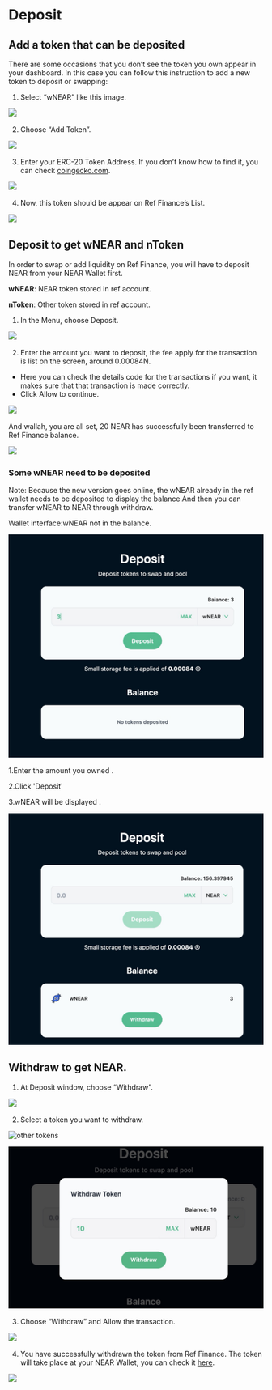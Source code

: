# Deposit

## Add a token that can be deposited

There are some occasions that you don’t see the token you own appear in your dashboard. In this case you can follow this instruction to add a new token to deposit or swapping:

1. Select “wNEAR” like this image.

![](https://miro.medium.com/max/1400/0*bPRykjY42Tp-Ls-_.jpg)

2. Choose “Add Token”.

![](https://miro.medium.com/max/1400/0*65jf3V5TDK0dSRYA.jpg)

3. Enter your ERC-20 Token Address. If you don’t know how to find it, you can check [coingecko.com](https://www.coingecko.com/).

![](https://miro.medium.com/max/1400/0*mbeISuKPij6VHsUp.jpg)

4. Now, this token should be appear on Ref Finance’s List.

![](https://miro.medium.com/max/1400/0*sjs9ZTQsFTuvS4Xv.jpg)

## Deposit to get wNEAR and nToken <a id="5eb0"></a>

In order to swap or add liquidity on Ref Finance, you will have to deposit NEAR from your NEAR Wallet first.

**wNEAR**: NEAR token stored in ref account.

**nToken**: Other token stored in ref account.

1. In the Menu, choose Deposit.

![](https://miro.medium.com/max/1400/0*UCfrJWFxjCEkIKDN.jpg)

2. Enter the amount you want to deposit, the fee apply for the transaction is list on the screen, around 0.00084N.

* Here you can check the details code for the transactions if you want, it makes sure that that transaction is made correctly.
* Click Allow to continue.

![](https://miro.medium.com/max/1400/0*oR8SqtAEDzqaYktQ.jpg)

And wallah, you are all set, 20 NEAR has successfully been transferred to Ref Finance balance.

![](https://miro.medium.com/max/1400/0*zGVqhcA2-qVXjKlS.jpg)

### **Some wNEAR need to be deposited**

Note: Because the new version goes online, the wNEAR already in the ref wallet needs to be deposited to display the balance.And then you can transfer wNEAR to NEAR through withdraw.

Wallet interface:wNEAR not in the balance.

![](../.gitbook/assets/image%20%282%29.png)

1.Enter the amount you owned .

2.Click 'Deposit'

3.wNEAR will be displayed .

![](../.gitbook/assets/image%20%284%29.png)



## Withdraw to get NEAR. <a id="89aa"></a>

1. At Deposit window, choose “Withdraw”.

![](https://miro.medium.com/max/1400/0*QdPk6HINcY6rqjMW.jpg)

2. Select a token you want to withdraw.

![other tokens](https://miro.medium.com/max/1400/0*TIvoXdTfoGE5dR0H.jpg)

![wNEAR](../.gitbook/assets/image%20%285%29.png)

3. Choose “Withdraw” and Allow the transaction.

![](https://miro.medium.com/max/1400/0*kdI_oFYHBJGOuRBU.jpg)

4. You have successfully withdrawn the token from Ref Finance. The token will take place at your NEAR Wallet, you can check it [here](https://wallet.near.org/).

![](https://miro.medium.com/max/1400/0*Uy26fF5d2HVlFq83.jpg)



